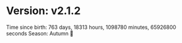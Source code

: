# Version: v2.1.2
Time since birth: 763 days, 18313 hours, 1098780 minutes, 65926800 seconds
Season: Autumn 🍁
